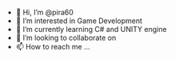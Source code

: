 - 👋 Hi, I’m @pira60 
- 👀 I’m interested in Game Development
- 🌱 I’m currently learning C# and UNITY engine
- 💞️ I’m looking to collaborate on 
- 📫 How to reach me ...

<!---
pira60/pira60 is a ✨ special ✨ repository because its `README.md` (this file) appears on your GitHub profile.
You can click the Preview link to take a look at your changes.
--->
